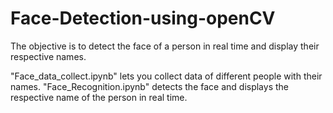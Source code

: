 # Face-Detection-using-openCV
The objective is to detect the face of a person in real time and display their respective names.

"Face_data_collect.ipynb" lets you collect data of different people with their names.
"Face_Recognition.ipynb" detects the face and displays the respective name of the person in real time.


